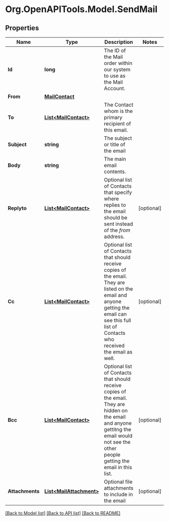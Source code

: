 
# Org.OpenAPITools.Model.SendMail

## Properties

Name | Type | Description | Notes
------------ | ------------- | ------------- | -------------
**Id** | **long** | The ID of the Mail order within our system to use as the Mail Account. | 
**From** | [**MailContact**](MailContact.md) |  | 
**To** | [**List&lt;MailContact&gt;**](MailContact.md) | The Contact whom is the primary recipient of this email. | 
**Subject** | **string** | The subject or title of the email | 
**Body** | **string** | The main email contents. | 
**Replyto** | [**List&lt;MailContact&gt;**](MailContact.md) | Optional list of Contacts that specify where replies to the email should be sent instead of the _from_ address. | [optional] 
**Cc** | [**List&lt;MailContact&gt;**](MailContact.md) | Optional list of Contacts that should receive copies of the email.  They are listed on the email and anyone getting the email can see this full list of Contacts who received the email as well. | [optional] 
**Bcc** | [**List&lt;MailContact&gt;**](MailContact.md) | Optional list of Contacts that should receive copies of the email.  They are hidden on the email and anyone gettitng the email would not see the other people getting the email in this list. | [optional] 
**Attachments** | [**List&lt;MailAttachment&gt;**](MailAttachment.md) | Optional file attachments to include in the email | [optional] 

[[Back to Model list]](../README.md#documentation-for-models)
[[Back to API list]](../README.md#documentation-for-api-endpoints)
[[Back to README]](../README.md)

